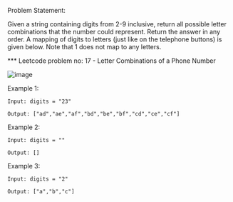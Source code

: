Problem Statement:

Given a string containing digits from 2-9 inclusive, return all possible letter combinations that the number could represent. Return the answer in any order.
A mapping of digits to letters (just like on the telephone buttons) is given below. Note that 1 does not map to any letters.

*** Leetcode problem no: 17 - Letter Combinations of a Phone Number

![image](https://github.com/mirchanv/Data-Structures-Algorithms/assets/137283854/ff9ba4eb-8b3d-4bb7-aaca-f0f545a3cc78)

Example 1:

    Input: digits = "23"
        
    Output: ["ad","ae","af","bd","be","bf","cd","ce","cf"]

Example 2:

    Input: digits = ""
  
    Output: []

Example 3:

    Input: digits = "2"
    
    Output: ["a","b","c"]


